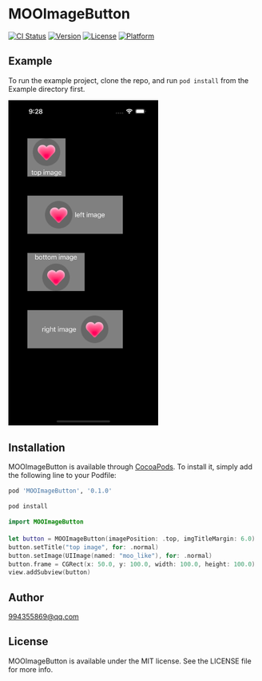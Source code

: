 # MOOImageButton

[![CI Status](https://img.shields.io/travis/994355869@qq.com/MOOImageButton.svg?style=flat)](https://travis-ci.org/994355869@qq.com/MOOImageButton)
[![Version](https://img.shields.io/cocoapods/v/MOOImageButton.svg?style=flat)](https://cocoapods.org/pods/MOOImageButton)
[![License](https://img.shields.io/cocoapods/l/MOOImageButton.svg?style=flat)](https://cocoapods.org/pods/MOOImageButton)
[![Platform](https://img.shields.io/cocoapods/p/MOOImageButton.svg?style=flat)](https://cocoapods.org/pods/MOOImageButton)

## Example

To run the example project, clone the repo, and run `pod install` from the Example directory first.

<img src='screenshots_1.png' width='300'>

## Installation

MOOImageButton is available through [CocoaPods](https://cocoapods.org). To install
it, simply add the following line to your Podfile:

```ruby
pod 'MOOImageButton', '0.1.0'
```
```ruby
pod install
```
```swift
import MOOImageButton

let button = MOOImageButton(imagePosition: .top, imgTitleMargin: 6.0)
button.setTitle("top image", for: .normal)
button.setImage(UIImage(named: "moo_like"), for: .normal)
button.frame = CGRect(x: 50.0, y: 100.0, width: 100.0, height: 100.0)
view.addSubview(button)
```

## Author

994355869@qq.com

## License

MOOImageButton is available under the MIT license. See the LICENSE file for more info.
